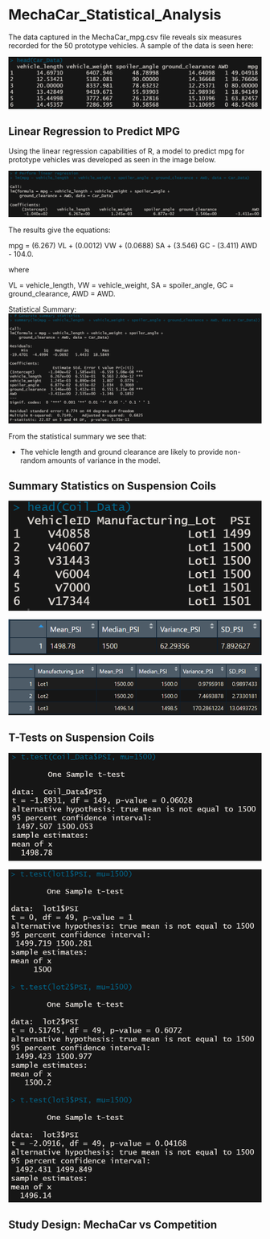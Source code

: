 # MechaCar_Statistical_Analysis
The data captured in the MechaCar_mpg.csv file reveals six measures recorded for the 50 prototype vehicles. A sample of the data is seen here:

![Car_Data_head](https://github.com/jp3tty/MechaCar_Statistical_Analysis/blob/main/Images/Car_Data_head.PNG)


## Linear Regression to Predict MPG

Using the linear regression capabilities of R, a model to predict mpg for prototype vehicles was developed as seen in the image below.

![Car_Data_linear_regression](https://github.com/jp3tty/MechaCar_Statistical_Analysis/blob/main/Images/Car_Data_linear_regression.PNG)

The results give the equations:

mpg = (6.267) VL + (0.0012) VW + (0.0688) SA + (3.546) GC - (3.411) AWD - 104.0.

where

VL = vehicle_length,
VW = vehicle_weight,
SA = spoiler_angle,
GC = ground_clearance,
AWD = AWD.

Statistical Summary:
![Car_Data_statistical_summary](https://github.com/jp3tty/MechaCar_Statistical_Analysis/blob/main/Images/Car_Data__statistical_summary.PNG)

From the statistical summary we see that:
* The vehicle length and ground clearance are likely to provide non-random amounts of variance in the model.


## Summary Statistics on Suspension Coils

![Coil_Data_head](https://github.com/jp3tty/MechaCar_Statistical_Analysis/blob/main/Images/Coil_Data_head.PNG)

![total_summary_df](https://github.com/jp3tty/MechaCar_Statistical_Analysis/blob/main/Images/total_summary_df.PNG)

![lot_summary_df](https://github.com/jp3tty/MechaCar_Statistical_Analysis/blob/main/Images/lot_summary_df.PNG)


## T-Tests on Suspension Coils

![ttest_all_lots](https://github.com/jp3tty/MechaCar_Statistical_Analysis/blob/main/Images/ttest_all_lots.PNG)

![ttest_for_each_lot](https://github.com/jp3tty/MechaCar_Statistical_Analysis/blob/main/Images/ttest_for_each_lot.PNG)

## Study Design: MechaCar vs Competition